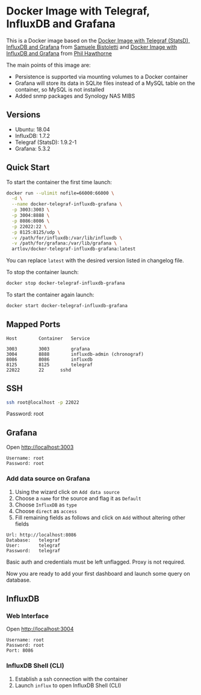 # Docker Image with Telegraf, InfluxDB and Grafana
This is a Docker image based on the [Docker Image with Telegraf (StatsD), InfluxDB and Grafana](https://github.com/samuelebistoletti/docker-statsd-influxdb-grafana) from [Samuele Bistoletti](https://github.com/samuelebistoletti) and [Docker Image with InfluxDB and Grafana](https://github.com/philhawthorne/docker-influxdb-grafana) from [Phil Hawthorne](https://github.com/philhawthorne) 

The main points of this image are:

* Persistence is supported via mounting volumes to a Docker container
* Grafana will store its data in SQLite files instead of a MySQL table on the container, so MySQL is not installed
* Added snmp packages and Synology NAS MIBS 

## Versions

* Ubuntu:            18.04
* InfluxDB:          1.7.2
* Telegraf (StatsD): 1.9.2-1
* Grafana:           5.3.2

## Quick Start

To start the container the first time launch:

```sh
docker run --ulimit nofile=66000:66000 \
  -d \
  --name docker-telegraf-influxdb-grafana \
  -p 3003:3003 \
  -p 3004:8888 \
  -p 8086:8086 \
  -p 22022:22 \
  -p 8125:8125/udp \
  -v /path/for/influxdb:/var/lib/influxdb \
  -v /path/for/grafana:/var/lib/grafana \
  artlov/docker-telegraf-influxdb-grafana:latest
```

You can replace `latest` with the desired version listed in changelog file.

To stop the container launch:

```sh
docker stop docker-telegraf-influxdb-grafana
```

To start the container again launch:

```sh
docker start docker-telegraf-influxdb-grafana
```

## Mapped Ports

```
Host		Container	Service

3003		3003		grafana
3004		8888		influxdb-admin (chronograf)
8086		8086		influxdb
8125		8125		telegraf
22022		22		sshd
```
## SSH

```sh
ssh root@localhost -p 22022
```
Password: root

## Grafana

Open <http://localhost:3003>

```
Username: root
Password: root
```

### Add data source on Grafana

1. Using the wizard click on `Add data source`
2. Choose a `name` for the source and flag it as `Default`
3. Choose `InfluxDB` as `type`
4. Choose `direct` as `access`
5. Fill remaining fields as follows and click on `Add` without altering other fields

```
Url: http://localhost:8086
Database:	telegraf
User:		telegraf
Password:	telegraf
```

Basic auth and credentials must be left unflagged. Proxy is not required.

Now you are ready to add your first dashboard and launch some query on database.

## InfluxDB

### Web Interface

Open <http://localhost:3004>

```
Username: root
Password: root
Port: 8086
```

### InfluxDB Shell (CLI)

1. Establish a ssh connection with the container
2. Launch `influx` to open InfluxDB Shell (CLI)
